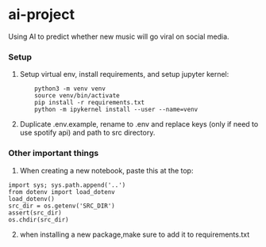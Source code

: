 # ai-project

Using AI to predict whether new music will go viral on social media.

### Setup

1. Setup virtual env, install requirements, and setup jupyter kernel:

   ```
       python3 -m venv venv
       source venv/bin/activate
       pip install -r requirements.txt
       python -m ipykernel install --user --name=venv
   ```
2. Duplicate .env.example, rename to .env and replace keys (only if need to use spotify api) and path to src directory.

### Other important things

1. When creating a new notebook, paste this at the top:

```
import sys; sys.path.append('..')
from dotenv import load_dotenv
load_dotenv()
src_dir = os.getenv('SRC_DIR')
assert(src_dir)
os.chdir(src_dir)
```

2. when installing a new package,make sure to add it to requirements.txt

